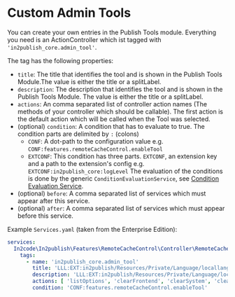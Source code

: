 # Custom Admin Tools

You can create your own entries in the Publish Tools module. Everything you need is an ActionController which ist tagged
with `'in2publish_core.admin_tool'`.

The tag has the following properties:

* `title`: The title that identifies the tool and is shown in the Publish Tools Module.The value is either the
  title or a splitLabel.
* `description`: The description that identifies the tool and is shown in the Publish Tools Module. The value is either
  the title or a splitLabel.
* `actions`: An comma separated list of controller action names (The methods of your controller which should be
  callable). The first
  action is the default action which will be called when the Tool was selected.
* (optional) `condition`: A condition that has to evaluate to true. The condition parts are delimited by `:` (colons)
    * `CONF`: A dot-path to the configuration value e.g. `CONF:features.remoteCacheControl.enableTool`
    * `EXTCONF`: This condition has three parts. `EXTCONF`, an extension key and a path to the extension's config
      e.g. `EXTCONF:in2publish_core:logLevel`
    The evaluation of the conditions is done by the generic `ConditionEvaluationService`,
    see [Condition Evaluation Service](../ConditionEvaluationService.md).
* (optional) `before`: A comma separated list of services which must appear after this service.
* (optional) `after`: A comma separated list of services which must appear before this service.

Example `Services.yaml` (taken from the Enterprise Edition):

```yaml
services:
  In2code\In2publish\Features\RemoteCacheControl\Controller\RemoteCacheController:
    tags:
      - name: 'in2publish_core.admin_tool'
        title: 'LLL:EXT:in2publish/Resources/Private/Language/locallang.xlf:moduleselector.remote_cache_control'
        description: 'LLL:EXT:in2publish/Resources/Private/Language/locallang.xlf:moduleselector.remote_cache_control.description'
        actions: [ 'listOptions', 'clearFrontend', 'clearSystem', 'clearAll' ]
        condition: 'CONF:features.remoteCacheControl.enableTool'
```
